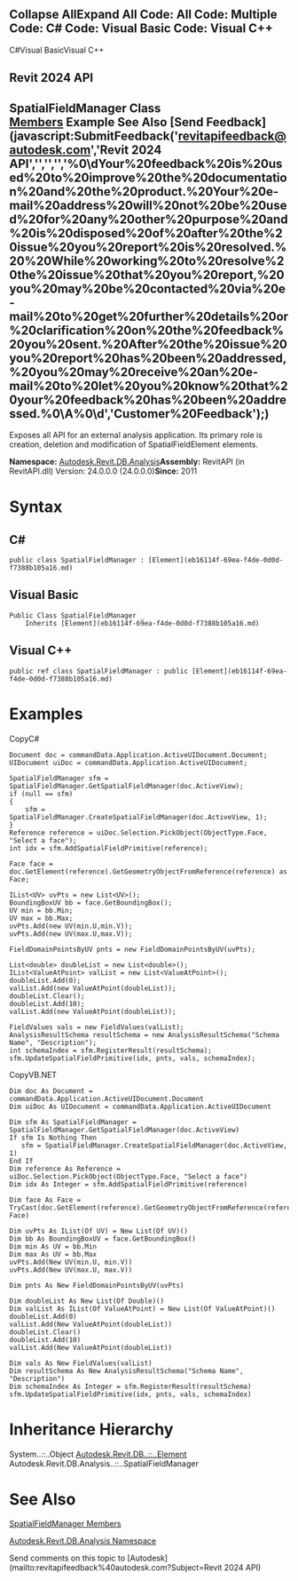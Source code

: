 ﻿

Collapse AllExpand All Code: All Code: Multiple Code: C# Code: Visual Basic Code: Visual C++   
---  
  
C#Visual BasicVisual C++

Revit 2024 API  
---  
SpatialFieldManager Class  
[Members](f9619c41-0e3a-0182-b130-8c73ac0aa546.md) Example See Also [Send Feedback](javascript:SubmitFeedback\('revitapifeedback@autodesk.com','Revit 2024 API','','','','%0\\dYour%20feedback%20is%20used%20to%20improve%20the%20documentation%20and%20the%20product.%20Your%20e-mail%20address%20will%20not%20be%20used%20for%20any%20other%20purpose%20and%20is%20disposed%20of%20after%20the%20issue%20you%20report%20is%20resolved.%20%20While%20working%20to%20resolve%20the%20issue%20that%20you%20report,%20you%20may%20be%20contacted%20via%20e-mail%20to%20get%20further%20details%20or%20clarification%20on%20the%20feedback%20you%20sent.%20After%20the%20issue%20you%20report%20has%20been%20addressed,%20you%20may%20receive%20an%20e-mail%20to%20let%20you%20know%20that%20your%20feedback%20has%20been%20addressed.%0\\A%0\\d','Customer%20Feedback'\);)  
---  
  
Exposes all API for an external analysis application. Its primary role is creation, deletion and modification of SpatialFieldElement elements. 

**Namespace:** [Autodesk.Revit.DB.Analysis](958e2e12-587d-f188-5d7b-f13d7dbfdf48.md)**Assembly:** RevitAPI (in RevitAPI.dll) Version: 24.0.0.0 (24.0.0.0)**Since:** 2011 

# Syntax

C#  
---  
      
    
    public class SpatialFieldManager : [Element](eb16114f-69ea-f4de-0d0d-f7388b105a16.md)  
  
Visual Basic  
---  
      
    
    Public Class SpatialFieldManager _
    	Inherits [Element](eb16114f-69ea-f4de-0d0d-f7388b105a16.md)  
  
Visual C++  
---  
      
    
    public ref class SpatialFieldManager : public [Element](eb16114f-69ea-f4de-0d0d-f7388b105a16.md)  
  
# Examples

CopyC#
    
    
    Document doc = commandData.Application.ActiveUIDocument.Document;
    UIDocument uiDoc = commandData.Application.ActiveUIDocument;
    
    SpatialFieldManager sfm = SpatialFieldManager.GetSpatialFieldManager(doc.ActiveView);
    if (null == sfm)
    {
        sfm = SpatialFieldManager.CreateSpatialFieldManager(doc.ActiveView, 1);
    }
    Reference reference = uiDoc.Selection.PickObject(ObjectType.Face, "Select a face");
    int idx = sfm.AddSpatialFieldPrimitive(reference);
    
    Face face = doc.GetElement(reference).GetGeometryObjectFromReference(reference) as Face;
    
    IList<UV> uvPts = new List<UV>();
    BoundingBoxUV bb = face.GetBoundingBox();
    UV min = bb.Min;
    UV max = bb.Max;
    uvPts.Add(new UV(min.U,min.V));
    uvPts.Add(new UV(max.U,max.V));
    
    FieldDomainPointsByUV pnts = new FieldDomainPointsByUV(uvPts);
    
    List<double> doubleList = new List<double>();
    IList<ValueAtPoint> valList = new List<ValueAtPoint>();
    doubleList.Add(0);
    valList.Add(new ValueAtPoint(doubleList));
    doubleList.Clear();
    doubleList.Add(10);
    valList.Add(new ValueAtPoint(doubleList));
    
    FieldValues vals = new FieldValues(valList);
    AnalysisResultSchema resultSchema = new AnalysisResultSchema("Schema Name", "Description");
    int schemaIndex = sfm.RegisterResult(resultSchema);
    sfm.UpdateSpatialFieldPrimitive(idx, pnts, vals, schemaIndex);

CopyVB.NET
    
    
    Dim doc As Document = commandData.Application.ActiveUIDocument.Document
    Dim uiDoc As UIDocument = commandData.Application.ActiveUIDocument
    
    Dim sfm As SpatialFieldManager = SpatialFieldManager.GetSpatialFieldManager(doc.ActiveView)
    If sfm Is Nothing Then
       sfm = SpatialFieldManager.CreateSpatialFieldManager(doc.ActiveView, 1)
    End If
    Dim reference As Reference = uiDoc.Selection.PickObject(ObjectType.Face, "Select a face")
    Dim idx As Integer = sfm.AddSpatialFieldPrimitive(reference)
    
    Dim face As Face = TryCast(doc.GetElement(reference).GetGeometryObjectFromReference(reference), Face)
    
    Dim uvPts As IList(Of UV) = New List(Of UV)()
    Dim bb As BoundingBoxUV = face.GetBoundingBox()
    Dim min As UV = bb.Min
    Dim max As UV = bb.Max
    uvPts.Add(New UV(min.U, min.V))
    uvPts.Add(New UV(max.U, max.V))
    
    Dim pnts As New FieldDomainPointsByUV(uvPts)
    
    Dim doubleList As New List(Of Double)()
    Dim valList As IList(Of ValueAtPoint) = New List(Of ValueAtPoint)()
    doubleList.Add(0)
    valList.Add(New ValueAtPoint(doubleList))
    doubleList.Clear()
    doubleList.Add(10)
    valList.Add(New ValueAtPoint(doubleList))
    
    Dim vals As New FieldValues(valList)
    Dim resultSchema As New AnalysisResultSchema("Schema Name", "Description")
    Dim schemaIndex As Integer = sfm.RegisterResult(resultSchema)
    sfm.UpdateSpatialFieldPrimitive(idx, pnts, vals, schemaIndex)

# Inheritance Hierarchy

System..::..Object [Autodesk.Revit.DB..::..Element](eb16114f-69ea-f4de-0d0d-f7388b105a16.md) Autodesk.Revit.DB.Analysis..::..SpatialFieldManager

# See Also

[SpatialFieldManager Members](f9619c41-0e3a-0182-b130-8c73ac0aa546.md)

[Autodesk.Revit.DB.Analysis Namespace](958e2e12-587d-f188-5d7b-f13d7dbfdf48.md)

Send comments on this topic to [Autodesk](mailto:revitapifeedback%40autodesk.com?Subject=Revit 2024 API)